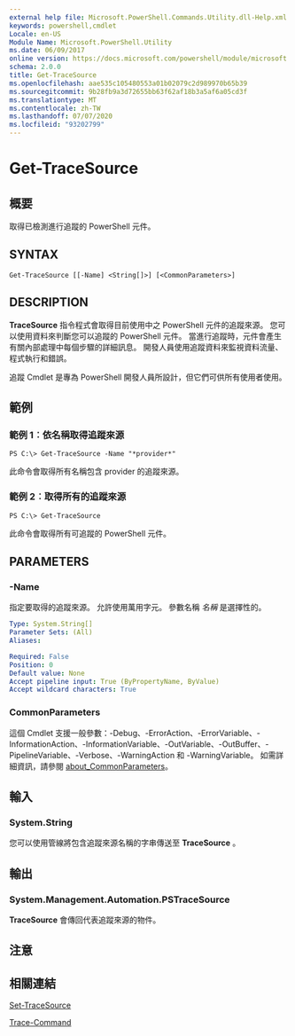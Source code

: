 ```yaml
---
external help file: Microsoft.PowerShell.Commands.Utility.dll-Help.xml
keywords: powershell,cmdlet
Locale: en-US
Module Name: Microsoft.PowerShell.Utility
ms.date: 06/09/2017
online version: https://docs.microsoft.com/powershell/module/microsoft.powershell.utility/get-tracesource?view=powershell-7.1&WT.mc_id=ps-gethelp
schema: 2.0.0
title: Get-TraceSource
ms.openlocfilehash: aae535c105480553a01b02079c2d989970b65b39
ms.sourcegitcommit: 9b28fb9a3d72655bb63f62af18b3a5af6a05cd3f
ms.translationtype: MT
ms.contentlocale: zh-TW
ms.lasthandoff: 07/07/2020
ms.locfileid: "93202799"
---
```

# Get-TraceSource

## 概要
取得已檢測進行追蹤的 PowerShell 元件。

## SYNTAX

```
Get-TraceSource [[-Name] <String[]>] [<CommonParameters>]
```

## DESCRIPTION

**TraceSource** 指令程式會取得目前使用中之 PowerShell 元件的追蹤來源。
您可以使用資料來判斷您可以追蹤的 PowerShell 元件。
當進行追蹤時，元件會產生有關內部處理中每個步驟的詳細訊息。
開發人員使用追蹤資料來監視資料流量、程式執行和錯誤。

追蹤 Cmdlet 是專為 PowerShell 開發人員所設計，但它們可供所有使用者使用。

## 範例

### 範例 1︰依名稱取得追蹤來源

```
PS C:\> Get-TraceSource -Name "*provider*"
```

此命令會取得所有名稱包含 provider 的追蹤來源。

### 範例 2︰取得所有的追蹤來源

```
PS C:\> Get-TraceSource
```

此命令會取得所有可追蹤的 PowerShell 元件。

## PARAMETERS

### -Name

指定要取得的追蹤來源。
允許使用萬用字元。
參數名稱 *名稱* 是選擇性的。

```yaml
Type: System.String[]
Parameter Sets: (All)
Aliases:

Required: False
Position: 0
Default value: None
Accept pipeline input: True (ByPropertyName, ByValue)
Accept wildcard characters: True
```

### CommonParameters

這個 Cmdlet 支援一般參數：-Debug、-ErrorAction、-ErrorVariable、-InformationAction、-InformationVariable、-OutVariable、-OutBuffer、-PipelineVariable、-Verbose、-WarningAction 和 -WarningVariable。 如需詳細資訊，請參閱 [about_CommonParameters](https://go.microsoft.com/fwlink/?LinkID=113216)。

## 輸入

### System.String

您可以使用管線將包含追蹤來源名稱的字串傳送至 **TraceSource** 。

## 輸出

### System.Management.Automation.PSTraceSource

**TraceSource** 會傳回代表追蹤來源的物件。

## 注意

## 相關連結

[Set-TraceSource](Set-TraceSource.md)

[Trace-Command](Trace-Command.md)

